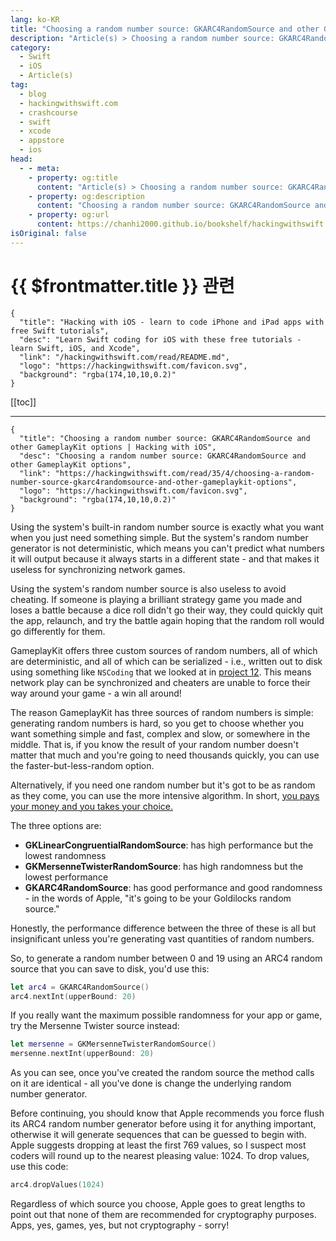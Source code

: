 ```yaml
---
lang: ko-KR
title: "Choosing a random number source: GKARC4RandomSource and other GameplayKit options"
description: "Article(s) > Choosing a random number source: GKARC4RandomSource and other GameplayKit options"
category:
  - Swift
  - iOS
  - Article(s)
tag: 
  - blog
  - hackingwithswift.com
  - crashcourse
  - swift
  - xcode
  - appstore
  - ios  
head:
  - - meta:
    - property: og:title
      content: "Article(s) > Choosing a random number source: GKARC4RandomSource and other GameplayKit options"
    - property: og:description
      content: "Choosing a random number source: GKARC4RandomSource and other GameplayKit options"
    - property: og:url
      content: https://chanhi2000.github.io/bookshelf/hackingwithswift.com/read/35/04-choosing-a-random-number-source-gkarc4randomsource-and-other-gameplaykit-options.html
isOriginal: false
---
```


# {{ $frontmatter.title }} 관련

```component VPCard
{
  "title": "Hacking with iOS - learn to code iPhone and iPad apps with free Swift tutorials",
  "desc": "Learn Swift coding for iOS with these free tutorials - learn Swift, iOS, and Xcode",
  "link": "/hackingwithswift.com/read/README.md",
  "logo": "https://hackingwithswift.com/favicon.svg",
  "background": "rgba(174,10,10,0.2)"
}
```

[[toc]]

---

```component VPCard
{
  "title": "Choosing a random number source: GKARC4RandomSource and other GameplayKit options | Hacking with iOS",
  "desc": "Choosing a random number source: GKARC4RandomSource and other GameplayKit options",
  "link": "https://hackingwithswift.com/read/35/4/choosing-a-random-number-source-gkarc4randomsource-and-other-gameplaykit-options",
  "logo": "https://hackingwithswift.com/favicon.svg",
  "background": "rgba(174,10,10,0.2)"
}
```

Using the system's built-in random number source is exactly what you want when you just need something simple. But the system's random number generator is not deterministic, which means you can't predict what numbers it will output because it always starts in a different state - and that makes it useless for synchronizing network games.

Using the system's random number source is also useless to avoid cheating. If someone is playing a brilliant strategy game you made and loses a battle because a dice roll didn't go their way, they could quickly quit the app, relaunch, and try the battle again hoping that the random roll would go differently for them.

GameplayKit offers three custom sources of random numbers, all of which are deterministic, and all of which can be serialized - i.e., written out to disk using something like `NSCoding` that we looked at in [project 12](/hackingwithswift.com/read/12/overview.md). This means network play can be synchronized and cheaters are unable to force their way around your game - a win all around!

The reason GameplayKit has three sources of random numbers is simple: generating random numbers is hard, so you get to choose whether you want something simple and fast, complex and slow, or somewhere in the middle. That is, if you know the result of your random number doesn't matter that much and you're going to need thousands quickly, you can use the faster-but-less-random option.

Alternatively, if you need one random number but it's got to be as random as they come, you can use the more intensive algorithm. In short, [<FontIcon icon="fa-brands fa-wikipedia-w"/>you pays your money and you takes your choice.](https://en.wiktionary.org/wiki/you_pays_your_money_and_you_takes_your_choice)

The three options are:

- **GKLinearCongruentialRandomSource**: has high performance but the lowest randomness
- **GKMersenneTwisterRandomSource**: has high randomness but the lowest performance
- **GKARC4RandomSource**: has good performance and good randomness - in the words of Apple, "it's going to be your Goldilocks random source."

Honestly, the performance difference between the three of these is all but insignificant unless you're generating vast quantities of random numbers.

So, to generate a random number between 0 and 19 using an ARC4 random source that you can save to disk, you'd use this:

```swift
let arc4 = GKARC4RandomSource()
arc4.nextInt(upperBound: 20)
```

If you really want the maximum possible randomness for your app or game, try the Mersenne Twister source instead:

```swift
let mersenne = GKMersenneTwisterRandomSource()
mersenne.nextInt(upperBound: 20)
```

As you can see, once you've created the random source the method calls on it are identical - all you've done is change the underlying random number generator.

Before continuing, you should know that Apple recommends you force flush its ARC4 random number generator before using it for anything important, otherwise it will generate sequences that can be guessed to begin with. Apple suggests dropping at least the first 769 values, so I suspect most coders will round up to the nearest pleasing value: 1024. To drop values, use this code:

```swift
arc4.dropValues(1024)
```

Regardless of which source you choose, Apple goes to great lengths to point out that none of them are recommended for cryptography purposes. Apps, yes, games, yes, but not cryptography - sorry!


